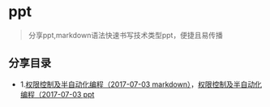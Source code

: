 # ppt
> 分享ppt,markdown语法快速书写技术类型ppt，便捷且易传播

## 分享目录
- 1.[权限控制及半自动化编程（2017-07-03 markdown）](https://github.com/yangqihua/ppt/2017-07-03/presentation.md)，[权限控制及半自动化编程（2017-07-03 ppt](https://github.com/yangqihua/ppt/2017-07-03/presentation.html)
